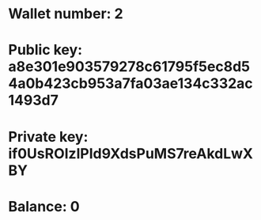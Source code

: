 # Wallet number: 2
# Public key: a8e301e903579278c61795f5ec8d54a0b423cb953a7fa03ae134c332ac1493d7
# Private key: if0UsROIzlPId9XdsPuMS7reAkdLwXBY
# Balance: 0
